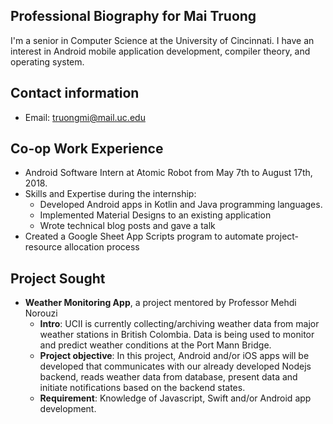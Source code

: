 ## Professional Biography for Mai Truong
I'm a senior in Computer Science at the University of Cincinnati. I have an interest in Android mobile application development, compiler theory, and operating system.
## Contact information
- Email: truongmi@mail.uc.edu
## Co-op Work Experience

  - Android Software Intern at Atomic Robot from May 7th to August 17th, 2018.
  - Skills and Expertise during the internship:
	- Developed Android apps in Kotlin and Java programming languages. 
	- Implemented Material Designs to an existing application
	- Wrote technical blog posts and gave a talk
  - Created a Google Sheet App Scripts program to automate project-resource allocation process
## Project Sought
- **Weather Monitoring App**, a project mentored by Professor Mehdi Norouzi
  - **Intro**: UCII is currently collecting/archiving weather data from major weather stations in British Colombia. Data is being used to monitor and predict weather conditions at the Port Mann Bridge.
  - **Project objective**: In this project, Android and/or iOS apps will be developed that communicates with our already developed Nodejs backend, reads weather data from database, present data and initiate notifications based on the backend states.
  - **Requirement**: Knowledge of Javascript, Swift and/or Android app development.

